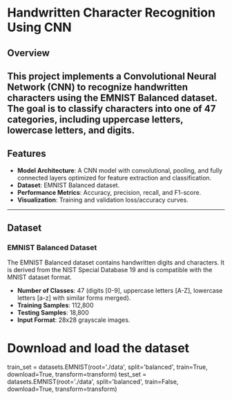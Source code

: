 # Handwritten Character Recognition Using CNN

## Overview
This project implements a **Convolutional Neural Network (CNN)** to recognize handwritten characters using the EMNIST Balanced dataset. The goal is to classify characters into one of 47 categories, including uppercase letters, lowercase letters, and digits.
---

## Features
- **Model Architecture**: A CNN model with convolutional, pooling, and fully connected layers optimized for feature extraction and classification.
- **Dataset**: EMNIST Balanced dataset.
- **Performance Metrics**: Accuracy, precision, recall, and F1-score.
- **Visualization**: Training and validation loss/accuracy curves.
---

## Dataset
### EMNIST Balanced Dataset
The EMNIST Balanced dataset contains handwritten digits and characters. It is derived from the NIST Special Database 19 and is compatible with the MNIST dataset format.

- **Number of Classes**: 47 (digits [0-9], uppercase letters [A-Z], lowercase letters [a-z] with similar forms merged).
- **Training Samples**: 112,800
- **Testing Samples**: 18,800
- **Input Format**: 28x28 grayscale images.

# Download and load the dataset
train_set = datasets.EMNIST(root='./data', split='balanced', train=True, download=True, transform=transform)
test_set = datasets.EMNIST(root='./data', split='balanced', train=False, download=True, transform=transform)
